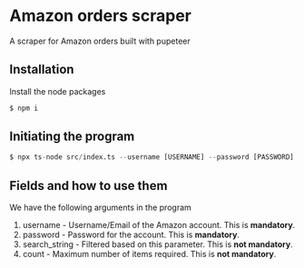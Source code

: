 # Amazon orders scraper

A scraper for Amazon orders built with pupeteer

## Installation

Install the node packages

```bash
$ npm i
```

## Initiating the program

```python
$ npx ts-node src/index.ts --username [USERNAME] --password [PASSWORD] --search_string [SEARCH_STRING] --count [MAX_COUNT]
```

## Fields and how to use them

We have the following arguments in the program

1. username - Username/Email of the Amazon account. This is **mandatory**.  
2. password - Password for the account. This is **mandatory**.
3. search_string - Filtered based on this parameter. This is **not mandatory**.
4. count - Maximum number of items required. This is **not mandatory**.
